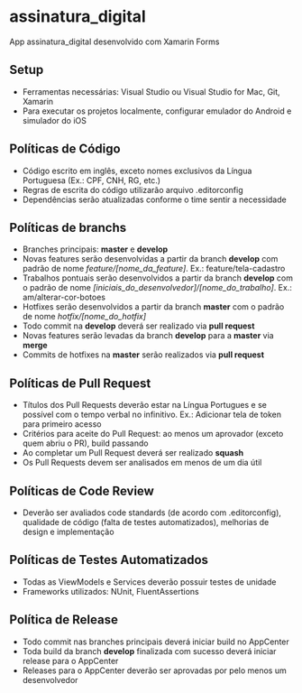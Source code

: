 # assinatura_digital

App assinatura_digital desenvolvido com Xamarin Forms

## Setup

- Ferramentas necessárias: Visual Studio ou Visual Studio for Mac, Git, Xamarin
- Para executar os projetos localmente, configurar emulador do Android e simulador do iOS

## Políticas de Código

- Código escrito em inglês, exceto nomes exclusivos da Língua Portuguesa (Ex.: CPF, CNH, RG, etc.)
- Regras de escrita do código utilizarão arquivo .editorconfig
- Dependências serão atualizadas conforme o time sentir a necessidade

## Políticas de branchs

- Branches principais: **master** e **develop**
- Novas features serão desenvolvidas a partir da branch **develop** com padrão de nome _feature/[nome_da_feature]_. Ex.: feature/tela-cadastro
- Trabalhos pontuais serão desenvolvidos a partir da branch **develop** com o padrão de nome _[iniciais_do_desenvolvedor]/[nome_do_trabalho]_. Ex.: am/alterar-cor-botoes
- Hotfixes serão desenvolvidos a partir da branch **master** com o padrão de nome _hotfix/[nome_do_hotfix]_
- Todo commit na **develop** deverá ser realizado via **pull request**
- Novas features serão levadas da branch **develop** para a **master** via **merge**
- Commits de hotfixes na **master** serão realizados via **pull request**

## Políticas de Pull Request

- Títulos dos Pull Requests deverão estar na Língua Portugues e se possível com o tempo verbal no infinitivo. Ex.: Adicionar tela de token para primeiro acesso
- Critérios para aceite do Pull Request: ao menos um aprovador (exceto quem abriu o PR), build passando
- Ao completar um Pull Request deverá ser realizado **squash**
- Os Pull Requests devem ser analisados em menos de um dia útil

## Políticas de Code Review

- Deverão ser avaliados code standards (de acordo com .editorconfig), qualidade de código (falta de testes automatizados), melhorias de design e implementação

## Políticas de Testes Automatizados

- Todas as ViewModels e Services deverão possuir testes de unidade
- Frameworks utilizados: NUnit, FluentAssertions

## Política de Release

- Todo commit nas branches principais deverá iniciar build no AppCenter
- Toda build da branch **develop** finalizada com sucesso deverá iniciar release para o AppCenter
- Releases para o AppCenter deverão ser aprovadas por pelo menos um desenvolvedor
